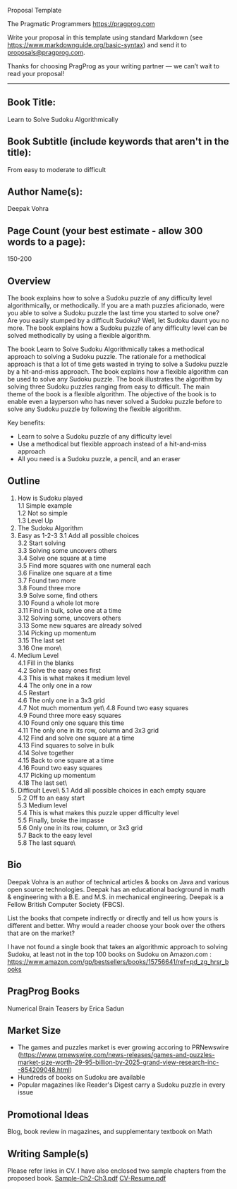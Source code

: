 Proposal Template

The Pragmatic Programmers
https://pragprog.com

Write your proposal in this template using standard Markdown (see https://www.markdownguide.org/basic-syntax) and send it to proposals@pragprog.com.

Thanks for choosing PragProg as your writing partner — we can’t wait to read your proposal!

----

## Book Title:
Learn to Solve Sudoku Algorithmically
## Book Subtitle (include keywords that aren't in the title):
From easy to moderate to difficult
## Author Name(s):
Deepak Vohra
## Page Count (your best estimate - allow 300 words to a page):
150-200
## Overview

The book explains how to solve a Sudoku puzzle of any difficulty level algorithmically, or methodically. If you are a math puzzles aficionado, were you able to solve a Sudoku puzzle the last time you started to solve one? Are you easily stumped by a difficult Sudoku? Well, let Sudoku daunt you no more. The book explains how a Sudoku puzzle of any difficulty level can be solved methodically by using a flexible algorithm.  

The book Learn to Solve Sudoku Algorithmically takes a methodical approach to solving a Sudoku puzzle. The rationale for a methodical approach is that a lot of time gets wasted in trying to solve a Sudoku puzzle by a hit-and-miss approach. The book explains how a flexible algorithm can be used to solve any Sudoku puzzle. The book illustrates the algorithm by solving three Sudoku puzzles ranging from easy to difficult. The main theme of the book is a flexible algorithm. The objective of the book is to enable even a layperson who has never solved a Sudoku puzzle before to solve any Sudoku puzzle by following the flexible algorithm.  

Key benefits:
- Learn to solve a Sudoku puzzle of any difficulty level
- Use a methodical but flexible approach instead of a hit-and-miss approach
- All you need is a Sudoku puzzle, a pencil, and an eraser

## Outline

1. How is Sudoku played\
  1.1 Simple example\
  1.2 Not so simple\
  1.3 Level Up
2. The Sudoku Algorithm
3. Easy as 1-2-3
  3.1 Add all possible choices\
  3.2 Start solving\
  3.3 Solving some uncovers others\
  3.4 Solve one square at a time\
  3.5 Find more squares with one numeral each\
  3.6 Finalize one square at a time\
  3.7 Found two more\
  3.8 Found three more\
  3.9 Solve some, find others\
  3.10 Found a whole lot more\
  3.11 Find in bulk, solve one at a time\
  3.12 Solving some, uncovers others\
  3.13 Some new squares are already solved\
  3.14 Picking up momentum\
  3.15 The last set\
  3.16 One more\ 
4. Medium Level\
  4.1 Fill in the blanks\
  4.2 Solve the easy ones first\
  4.3 This is what makes it medium level\
  4.4 The only one in a row\
  4.5 Restart\
  4.6 The only one in a 3x3 grid\
  4.7 Not much momentum yet\ 
  4.8 Found two easy squares\
  4.9 Found three more easy squares\
  4.10 Found only one square this time\
  4.11 The only one in its row, column and 3x3 grid\
  4.12 Find and solve one square at a time\
  4.13 Find squares to solve in bulk\
  4.14 Solve together\
  4.15 Back to one square at a time\
  4.16 Found two easy squares\
  4.17 Picking up momentum\
  4.18 The last set\
5. Difficult Level\ 
  5.1 Add all possible choices in each empty square\
  5.2 Off to an easy start\
  5.3 Medium level\
  5.4 This is what makes this puzzle upper difficulty level\
  5.5 Finally, broke the impasse\
  5.6 Only one in its row, column, or 3x3 grid\
  5.7 Back to the easy level\
  5.8 The last square\

## Bio

Deepak Vohra is an author of technical articles & books on Java and various open source technologies. Deepak has an educational background in math & engineering with a B.E. and M.S. in mechanical engineering. Deepak is a Fellow British Computer Society (FBCS).  

List the books that compete indirectly or directly and tell us how yours is different and better. Why would a reader choose your book over the others that are on the market? 

I have not found a single book that takes an algorithmic approach to solving Sudoku, at least not in the top 100 books on Sudoku on Amazon.com : https://www.amazon.com/gp/bestsellers/books/15756641/ref=pd_zg_hrsr_books

## PragProg Books

Numerical Brain Teasers
by Erica Sadun

## Market Size

- The games and puzzles market is ever growing accoring to PRNewswire (https://www.prnewswire.com/news-releases/games-and-puzzles-market-size-worth-29-95-billion-by-2025-grand-view-research-inc--854209048.html)
- Hundreds of books on Sudoku are available
- Popular magazines like Reader's Digest carry a Sudoku puzzle in every issue

## Promotional Ideas

Blog, book review in magazines, and supplementary textbook on Math

## Writing Sample(s)

Please refer links in CV. I have also enclosed two sample chapters from the proposed book. [Sample-Ch2-Ch3.pdf](https://github.com/Deepak-Vohra/Bookproposal/files/11299587/Sample-Ch2-Ch3.pdf)
[CV-Resume.pdf](https://github.com/Deepak-Vohra/Bookproposal/files/11299589/CV-Resume.pdf)
